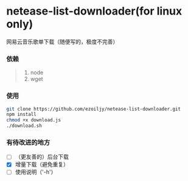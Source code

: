 # netease-list-downloader(for linux only)
网易云音乐歌单下载（随便写的，极度不完善）

### 依赖
> 1. node
> 2. wget

### 使用
```bash
git clone https://github.com/ezoiljy/netease-list-downloader.git
npm install
chmod +x download.js
./download.sh
```

### 有待改进的地方
- [ ] （更友善的）后台下载
- [x] 增量下载（避免重复）
- [ ] 使用说明（'-h'）
